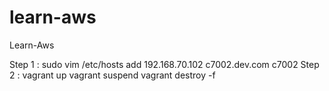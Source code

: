 # learn-aws
Learn-Aws

Step 1 : sudo vim /etc/hosts
	 add    192.168.70.102 c7002.dev.com c7002
Step 2 : vagrant up
         vagrant suspend
	 vagrant destroy -f 
